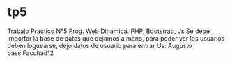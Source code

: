 # tp5
Trabajo Practico N°5 Prog. Web Dinamica. PHP, Bootstrap, Js
Se debe importar la base de datos que dejamos a mano,
para poder ver los usuarios deben loguearse, dejo datos de usuario para entrar
Us: Augusto pass:Facultad12

